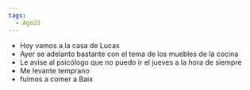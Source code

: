 ```yaml
---
tags:
  - Ago23
---
```


- Hoy vamos a la casa de Lucas
- Ayer se adelanto bastante con el tema de los muebles de la cocina
- Le avise al psicólogo que no puedo ir el jueves a la hora de siempre 
- Me levante temprano 
- fuimos a comer a Baix